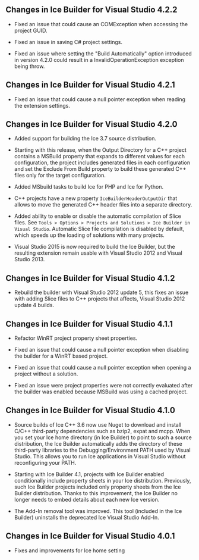 ## Changes in Ice Builder for Visual Studio 4.2.2

- Fixed an issue that could cause an COMException when accessing the project
  GUID.

- Fixed an issue in saving C# project settings.

- Fixed an issue where setting the "Build Automatically" option introduced in
  version 4.2.0 could result in a InvalidOperationException exception being
  throw.

## Changes in Ice Builder for Visual Studio 4.2.1

- Fixed an issue that could cause a null pointer exception when
  reading the extension settings.

## Changes in Ice Builder for Visual Studio 4.2.0

- Added support for building the Ice 3.7 source distribution.

- Starting with this release, when the Output Directory for a C++ project contains a
  MSBuild property that expands to different values for each configuration, the
  project includes generated files in each configuration and set the Exclude
  From Build property to build these generated C++ files only for the target configuration.

- Added MSbuild tasks to build Ice for PHP and Ice for Python.

- C++ projects have a new property `IceBuilderHeaderOutputDir` that allows to move
  the generated C++ header files into a separate directory.

- Added ability to enable or disable the automatic compilation of Slice files.
  See `Tools > Options > Projects and Solutions > Ice Builder in Visual Studio`.
  Automatic Slice file compilation is disabled by default, which speeds up
  the loading of solutions with many projects.

- Visual Studio 2015 is now required to build the Ice Builder, but the resulting
  extension remain usable with Visual Studio 2012 and Visual Studio 2013.

## Changes in Ice Builder for Visual Studio 4.1.2

- Rebuild the builder with Visual Studio 2012 update 5, this fixes
  an issue with adding Slice files to C++ projects that affects,
  Visual Studio 2012 update 4 builds.

## Changes in Ice Builder for Visual Studio 4.1.1

- Refactor WinRT project property sheet properties.

- Fixed an issue that could cause a null pointer exception when
  disabling the builder for a WinRT based project.

- Fixed an issue that could cause a null pointer exception when
  opening a project without a solution.

- Fixed an issue were project properties were not correctly evaluated after
  the builder was enabled because MSBuild was using a cached project.

## Changes in Ice Builder for Visual Studio 4.1.0

- Source builds of Ice C++ 3.6 now use Nuget to download and install C/C++ third-party
  dependencies such as bzip2, expat and mcpp. When you set your Ice home directory (in
  Ice Builder) to point to such a source distribution, the Ice Builder automatically adds
  the directory of these third-party libraries to the Debugging/Environment PATH used
  by Visual Studio. This allows you to run Ice applications in Visual Studio without
  reconfiguring your PATH.

- Starting with Ice Builder 4.1, projects with Ice Builder enabled conditionally include
  property sheets in your Ice distribution. Previously, such Ice Builder projects included
  only property sheets from the Ice Builder distribution.
  Thanks to this improvement, the Ice Builder no longer needs to embed details about each
  new Ice version.

- The Add-In removal tool was improved. This tool (included in the Ice Builder) uninstalls
  the deprecated Ice Visual Studio Add-In.

## Changes in Ice Builder for Visual Studio 4.0.1

- Fixes and improvements for Ice home setting
